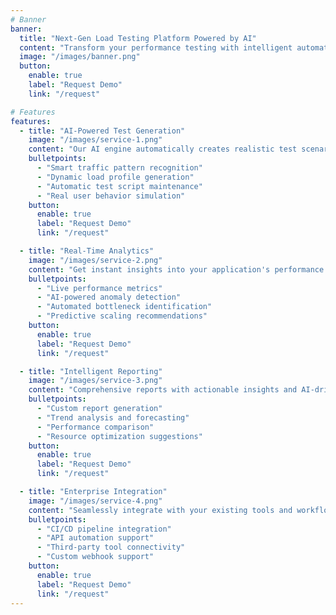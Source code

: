 ```yaml
---
# Banner
banner:
  title: "Next-Gen Load Testing Platform Powered by AI"
  content: "Transform your performance testing with intelligent automation, real-time analytics, and predictive insights. Get actionable results faster."
  image: "/images/banner.png"
  button:
    enable: true
    label: "Request Demo"
    link: "/request"

# Features
features:
  - title: "AI-Powered Test Generation"
    image: "/images/service-1.png"
    content: "Our AI engine automatically creates realistic test scenarios based on your actual user patterns and application behavior."
    bulletpoints:
      - "Smart traffic pattern recognition"
      - "Dynamic load profile generation"
      - "Automatic test script maintenance"
      - "Real user behavior simulation"
    button:
      enable: true
      label: "Request Demo"
      link: "/request"

  - title: "Real-Time Analytics"
    image: "/images/service-2.png"
    content: "Get instant insights into your application's performance with our advanced analytics dashboard."
    bulletpoints:
      - "Live performance metrics"
      - "AI-powered anomaly detection"
      - "Automated bottleneck identification"
      - "Predictive scaling recommendations"
    button:
      enable: true
      label: "Request Demo"
      link: "/request"

  - title: "Intelligent Reporting"
    image: "/images/service-3.png"
    content: "Comprehensive reports with actionable insights and AI-driven recommendations for optimization."
    bulletpoints:
      - "Custom report generation"
      - "Trend analysis and forecasting"
      - "Performance comparison"
      - "Resource optimization suggestions"
    button:
      enable: true
      label: "Request Demo"
      link: "/request"

  - title: "Enterprise Integration"
    image: "/images/service-4.png"
    content: "Seamlessly integrate with your existing tools and workflows for maximum efficiency."
    bulletpoints:
      - "CI/CD pipeline integration"
      - "API automation support"
      - "Third-party tool connectivity"
      - "Custom webhook support"
    button:
      enable: true
      label: "Request Demo"
      link: "/request"
---
```

